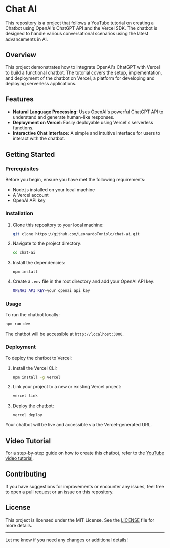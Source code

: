 # Chat AI

This repository is a project that follows a YouTube tutorial on creating a Chatbot using OpenAI's ChatGPT API and the Vercel SDK. The chatbot is designed to handle various conversational scenarios using the latest advancements in AI.

## Overview

This project demonstrates how to integrate OpenAI's ChatGPT with Vercel to build a functional chatbot. The tutorial covers the setup, implementation, and deployment of the chatbot on Vercel, a platform for developing and deploying serverless applications.

## Features

- **Natural Language Processing:** Uses OpenAI's powerful ChatGPT API to understand and generate human-like responses.
- **Deployment on Vercel:** Easily deployable using Vercel's serverless functions.
- **Interactive Chat Interface:** A simple and intuitive interface for users to interact with the chatbot.

## Getting Started

### Prerequisites

Before you begin, ensure you have met the following requirements:

- Node.js installed on your local machine
- A Vercel account
- OpenAI API key

### Installation

1. Clone this repository to your local machine:

   ```bash
   git clone https://github.com/LeonardoToniolo/chat-ai.git
   ```

2. Navigate to the project directory:

   ```bash
   cd chat-ai
   ```

3. Install the dependencies:

   ```bash
   npm install
   ```

4. Create a `.env` file in the root directory and add your OpenAI API key:

   ```bash
   OPENAI_API_KEY=your_openai_api_key
   ```

### Usage

To run the chatbot locally:

```bash
npm run dev
```

The chatbot will be accessible at `http://localhost:3000`.

### Deployment

To deploy the chatbot to Vercel:

1. Install the Vercel CLI:

   ```bash
   npm install -g vercel
   ```

2. Link your project to a new or existing Vercel project:

   ```bash
   vercel link
   ```

3. Deploy the chatbot:

   ```bash
   vercel deploy
   ```

Your chatbot will be live and accessible via the Vercel-generated URL.

## Video Tutorial

For a step-by-step guide on how to create this chatbot, refer to the [YouTube video tutorial](https://www.youtube.com/watch?v=CPRx_WVkJ8g).

## Contributing

If you have suggestions for improvements or encounter any issues, feel free to open a pull request or an issue on this repository.

## License

This project is licensed under the MIT License. See the [LICENSE](LICENSE) file for more details.

---

Let me know if you need any changes or additional details!